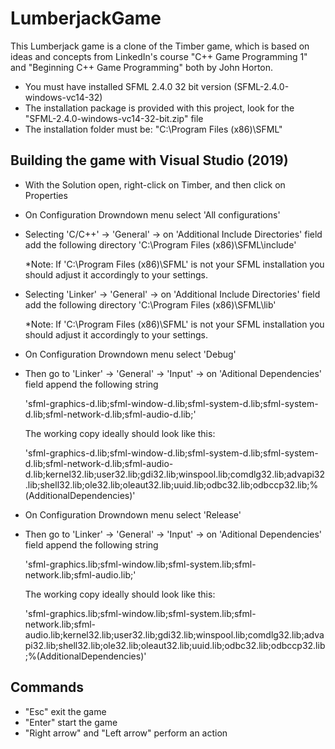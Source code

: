 # LumberjackGame

This Lumberjack game is a clone of the Timber game, which is based on ideas and concepts from LinkedIn's course "C++ Game Programming 1"
and "Beginning C++ Game Programming" both by John Horton.

- You must have installed SFML 2.4.0 32 bit version (SFML-2.4.0-windows-vc14-32)
- The installation package is provided with this project, look for the "SFML-2.4.0-windows-vc14-32-bit.zip" file
- The installation folder must be: "C:\Program Files (x86)\SFML"


Building the game with Visual Studio (2019)
--------
- With the Solution open, right-click on Timber, and then click on Properties
- On Configuration Drowndown menu select 'All configurations'
- Selecting 'C/C++' -> 'General' -> on 'Additional Include Directories' field add the following directory 'C:\Program Files (x86)\SFML\include\'
	<p>*Note: If 'C:\Program Files (x86)\SFML' is not your SFML installation you should adjust it accordingly to your settings.</p>

- Selecting 'Linker' -> 'General' -> on 'Additional Include Directories' field add the following directory 'C:\Program Files (x86)\SFML\lib'
	<p>*Note: If 'C:\Program Files (x86)\SFML' is not your SFML installation you should adjust it accordingly to your settings.</p>

- On Configuration Drowndown menu select 'Debug'
- Then go to 'Linker' -> 'General' -> 'Input' -> on 'Aditional Dependencies' field append the following string 
	<p>'sfml-graphics-d.lib;sfml-window-d.lib;sfml-system-d.lib;sfml-system-d.lib;sfml-network-d.lib;sfml-audio-d.lib;'</p>
	<p>The working copy ideally should look like this:</p>
	<p>'sfml-graphics-d.lib;sfml-window-d.lib;sfml-system-d.lib;sfml-system-d.lib;sfml-network-d.lib;sfml-audio-d.lib;kernel32.lib;user32.lib;gdi32.lib;winspool.lib;comdlg32.lib;advapi32.lib;shell32.lib;ole32.lib;oleaut32.lib;uuid.lib;odbc32.lib;odbccp32.lib;%(AdditionalDependencies)'</p>

- On Configuration Drowndown menu select 'Release'
- Then go to 'Linker' -> 'General' -> 'Input' -> on 'Aditional Dependencies' field append the following string 
	<p>'sfml-graphics.lib;sfml-window.lib;sfml-system.lib;sfml-network.lib;sfml-audio.lib;'</p>
	<p>The working copy ideally should look like this:</p>
	<p>'sfml-graphics.lib;sfml-window.lib;sfml-system.lib;sfml-network.lib;sfml-audio.lib;kernel32.lib;user32.lib;gdi32.lib;winspool.lib;comdlg32.lib;advapi32.lib;shell32.lib;ole32.lib;oleaut32.lib;uuid.lib;odbc32.lib;odbccp32.lib;%(AdditionalDependencies)'</p>




Commands
--------
- "Esc" exit the game
- "Enter" start the game
- "Right arrow" and "Left arrow" perform an action

